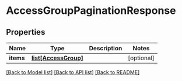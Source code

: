 # AccessGroupPaginationResponse

## Properties
Name | Type | Description | Notes
------------ | ------------- | ------------- | -------------
**items** | [**list[AccessGroup]**](AccessGroup.md) |  | [optional] 

[[Back to Model list]](../README.md#documentation-for-models) [[Back to API list]](../README.md#documentation-for-api-endpoints) [[Back to README]](../README.md)



